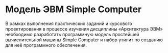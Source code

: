 # Модель ЭВМ Simple Computer

В рамках выполнения практических заданий и курсового проектирования в процессе изучения дисциплины «Архитектура ЭВМ» необходимо разработать программную модель простейшей вычислительной машины Simple Computer и набор утилит по созданию для неё программного обеспечения.
